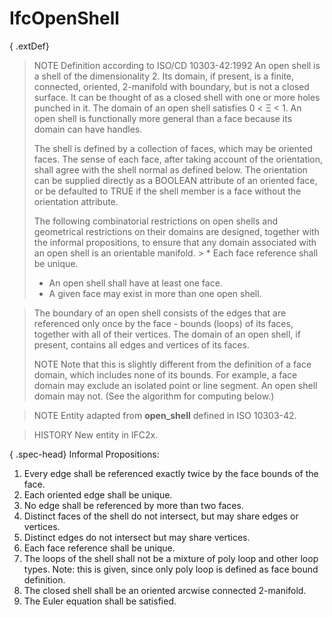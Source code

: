 # IfcOpenShell

{ .extDef}
> NOTE  Definition according to ISO/CD 10303-42:1992
> An open shell is a shell of the dimensionality 2. Its domain, if present, is a finite, connected, oriented, 2-manifold with boundary, but is not a closed surface. It can be thought of as a closed shell with one or more holes punched in it. The domain of an open shell satisfies 0 < &Xi; < 1. An open shell is functionally more general than a face because its domain can have handles.
>
> The shell is defined by a collection of faces, which may be oriented faces. The sense of each face, after taking account of the orientation, shall agree with the shell normal as defined below. The orientation can be supplied directly as a BOOLEAN attribute of an oriented face, or be defaulted to TRUE if the shell member is a face without the orientation attribute.
>
> The following combinatorial restrictions on open shells and geometrical restrictions on their domains are designed, together with the informal propositions, to ensure that any domain associated with an open shell is an orientable manifold. > * Each face reference shall be unique.
> * An open shell shall have at least one face.
> * A given face may exist in more than one open shell.


> The boundary of an open shell consists of the edges that are referenced only once by the face - bounds (loops) of its faces, together with all of their vertices. The domain of an open shell, if present, contains all edges and vertices of its faces.
>
> NOTE  Note that this is slightly different from the definition of a face domain, which includes none of its bounds. For example, a face domain may exclude an isolated point or line segment. An open shell domain may not. (See the algorithm for computing below.)

> NOTE  Entity adapted from **open_shell** defined in ISO 10303-42.

> HISTORY  New entity in IFC2x.

{ .spec-head}
Informal Propositions:

1. Every edge shall be referenced exactly twice by the face bounds of the face.
2. Each oriented edge shall be unique.
3. No edge shall be referenced by more than two faces.
4. Distinct faces of the shell do not intersect, but may share edges or vertices.
5. Distinct edges do not intersect but may share vertices.
6. Each face reference shall be unique.
7. The loops of the shell shall not be a mixture of poly loop and other loop types. Note: this is given, since only poly loop is defined as face bound definition.
8. The closed shell shall be an oriented arcwise connected 2-manifold.
9. The Euler equation shall be satisfied.
